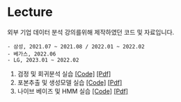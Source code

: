 # Lecture






외부 기업 데이터 분석 강의를위해 제작하였던 코드 및 자료입니다.

	- 삼성, 2021.07 ~ 2021.08 / 2022.01 ~ 2022.02
	- 베가스, 2022.06
	- LG, 2023.01 ~ 2022.02
	
	
	
	
	
	
	
1. 검정 및 회귀분석 실습 [[Code]]() [[Pdf]]()
2. 포본추출 및 생성모델 실습 [[Code]]() [[Pdf]]()
3. 나이브 베이즈 및 HMM 실습 [[Code]]() [[Pdf]]()
